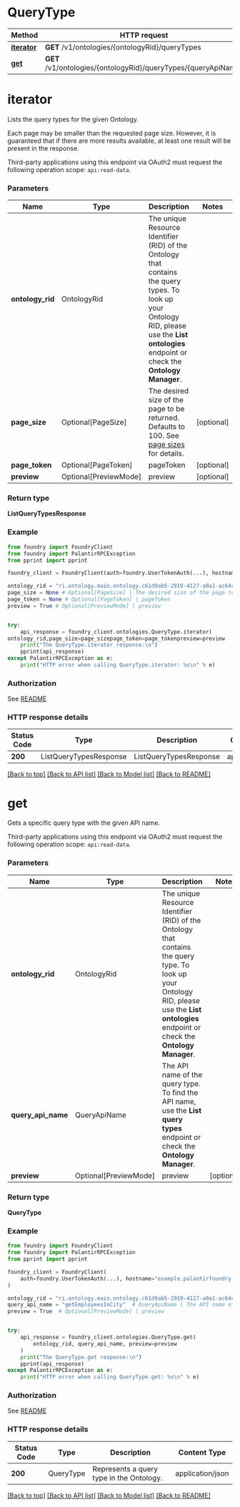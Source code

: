 # QueryType

Method | HTTP request |
------------- | ------------- |
[**iterator**](#iterator) | **GET** /v1/ontologies/{ontologyRid}/queryTypes |
[**get**](#get) | **GET** /v1/ontologies/{ontologyRid}/queryTypes/{queryApiName} |

# **iterator**
Lists the query types for the given Ontology.

Each page may be smaller than the requested page size. However, it is guaranteed that if there are more
results available, at least one result will be present in the response.

Third-party applications using this endpoint via OAuth2 must request the following operation scope: `api:read-data`.


### Parameters

Name | Type | Description  | Notes |
------------- | ------------- | ------------- | ------------- |
**ontology_rid** | OntologyRid | The unique Resource Identifier (RID) of the Ontology that contains the query types. To look up your Ontology RID, please use the **List ontologies** endpoint or check the **Ontology Manager**.  |  |
**page_size** | Optional[PageSize] | The desired size of the page to be returned. Defaults to 100. See [page sizes](/docs/foundry/api/general/overview/paging/#page-sizes) for details.  | [optional] |
**page_token** | Optional[PageToken] | pageToken | [optional] |
**preview** | Optional[PreviewMode] | preview | [optional] |

### Return type
**ListQueryTypesResponse**

### Example

```python
from foundry import FoundryClient
from foundry import PalantirRPCException
from pprint import pprint

foundry_client = FoundryClient(auth=foundry.UserTokenAuth(...), hostname="example.palantirfoundry.com")

ontology_rid = "ri.ontology.main.ontology.c61d9ab5-2919-4127-a0a1-ac64c0ce6367" # OntologyRid | The unique Resource Identifier (RID) of the Ontology that contains the query types. To look up your Ontology RID, please use the **List ontologies** endpoint or check the **Ontology Manager**. 
page_size = None # Optional[PageSize] | The desired size of the page to be returned. Defaults to 100. See [page sizes](/docs/foundry/api/general/overview/paging/#page-sizes) for details. 
page_token = None # Optional[PageToken] | pageToken
preview = True # Optional[PreviewMode] | preview


try:
    api_response = foundry_client.ontologies.QueryType.iterator(
ontology_rid,page_size=page_sizepage_token=page_tokenpreview=preview    )
    print("The QueryType.iterator response:\n")
    pprint(api_response)
except PalantirRPCException as e:
    print("HTTP error when calling QueryType.iterator: %s\n" % e)

```



### Authorization

See [README](../README.md#authorization)

### HTTP response details
| Status Code | Type        | Description | Content Type |
|-------------|-------------|-------------|------------------|
**200** | ListQueryTypesResponse  | ListQueryTypesResponse | application/json |

[[Back to top]](#) [[Back to API list]](../../../README.md#documentation-for-api-endpoints) [[Back to Model list]](../../../README.md#documentation-for-models) [[Back to README]](../../../README.md)

# **get**
Gets a specific query type with the given API name.

Third-party applications using this endpoint via OAuth2 must request the following operation scope: `api:read-data`.


### Parameters

Name | Type | Description  | Notes |
------------- | ------------- | ------------- | ------------- |
**ontology_rid** | OntologyRid | The unique Resource Identifier (RID) of the Ontology that contains the query type. To look up your Ontology RID, please use the **List ontologies** endpoint or check the **Ontology Manager**.  |  |
**query_api_name** | QueryApiName | The API name of the query type. To find the API name, use the **List query types** endpoint or check the **Ontology Manager**.  |  |
**preview** | Optional[PreviewMode] | preview | [optional] |

### Return type
**QueryType**

### Example

```python
from foundry import FoundryClient
from foundry import PalantirRPCException
from pprint import pprint

foundry_client = FoundryClient(
    auth=foundry.UserTokenAuth(...), hostname="example.palantirfoundry.com"
)

ontology_rid = "ri.ontology.main.ontology.c61d9ab5-2919-4127-a0a1-ac64c0ce6367"  # OntologyRid | The unique Resource Identifier (RID) of the Ontology that contains the query type. To look up your Ontology RID, please use the **List ontologies** endpoint or check the **Ontology Manager**.
query_api_name = "getEmployeesInCity"  # QueryApiName | The API name of the query type. To find the API name, use the **List query types** endpoint or check the **Ontology Manager**.
preview = True  # Optional[PreviewMode] | preview


try:
    api_response = foundry_client.ontologies.QueryType.get(
        ontology_rid, query_api_name, preview=preview
    )
    print("The QueryType.get response:\n")
    pprint(api_response)
except PalantirRPCException as e:
    print("HTTP error when calling QueryType.get: %s\n" % e)

```



### Authorization

See [README](../README.md#authorization)

### HTTP response details
| Status Code | Type        | Description | Content Type |
|-------------|-------------|-------------|------------------|
**200** | QueryType  | Represents a query type in the Ontology. | application/json |

[[Back to top]](#) [[Back to API list]](../../../README.md#documentation-for-api-endpoints) [[Back to Model list]](../../../README.md#documentation-for-models) [[Back to README]](../../../README.md)

